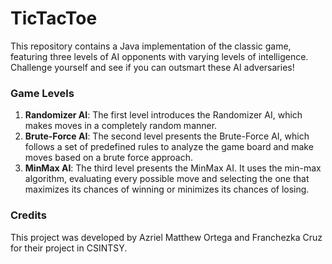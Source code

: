 # TicTacToe
This repository contains a Java implementation of the classic game, featuring three levels of AI opponents with varying levels of intelligence. Challenge yourself and see if you can outsmart these AI adversaries!

### Game Levels
  1. <b>Randomizer AI</b>: The first level introduces the Randomizer AI, which makes moves in a completely random manner.
  2. <b>Brute-Force AI</b>: The second level presents the Brute-Force AI, which follows a set of predefined rules to analyze the game board and make moves based on a brute force approach. 
  3. <b>MinMax AI</b>: The third level presents the MinMax AI. It uses the  min-max algorithm, evaluating every possible move and selecting the one that maximizes its chances of winning or minimizes its chances of losing.

### Credits
This project was developed by Azriel Matthew Ortega and Franchezka Cruz for their project in CSINTSY.
